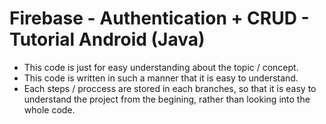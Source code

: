 # Firebase - Authentication + CRUD - Tutorial Android (Java)

- This code is just for easy understanding about the topic / concept.
- This code is written in such a manner that it is easy to understand.
- Each steps / proccess are stored in each branches, so that it is easy to understand the project from the begining, rather than looking into the whole code.
